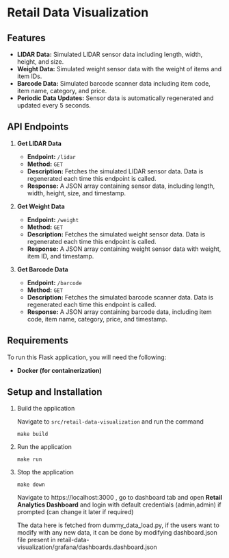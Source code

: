 # Retail Data Visualization

## Features

- **LIDAR Data:** Simulated LIDAR sensor data including length, width, height, and size.
- **Weight Data:** Simulated weight sensor data with the weight of items and item IDs.
- **Barcode Data:** Simulated barcode scanner data including item code, item name, category, and price.
- **Periodic Data Updates:** Sensor data is automatically regenerated and updated every 5 seconds.

## API Endpoints

1. **Get LIDAR Data**

    - **Endpoint:** `/lidar`
    - **Method:** `GET`
    - **Description:** Fetches the simulated LIDAR sensor data. Data is regenerated each time this endpoint is called.
    - **Response:** A JSON array containing sensor data, including length, width, height, size, and timestamp.

2. **Get Weight Data**

    - **Endpoint:** `/weight`
    - **Method:** `GET`
    - **Description:** Fetches the simulated weight sensor data. Data is regenerated each time this endpoint is called.
    - **Response:** A JSON array containing weight sensor data with weight, item ID, and timestamp.

3. **Get Barcode Data**
    - **Endpoint:** `/barcode`
    - **Method:** `GET`
    - **Description:** Fetches the simulated barcode scanner data. Data is regenerated each time this endpoint is called.
    - **Response:** A JSON array containing barcode data, including item code, item name, category, price, and timestamp.

## Requirements

To run this Flask application, you will need the following:

- **Docker (for containerization)**

## Setup and Installation

1. Build the application

    Navigate to `src/retail-data-visualization` and run the command

    ```
    make build
    ```

2. Run the application

    ```
    make run
    ```

3. Stop the application

    ```
    make down
    ```
    Navigate to https://localhost:3000 , go to dashboard tab and open **Retail Analytics Dashboard** and login with default credentials (admin,admin) if prompted (can change it later if required)

    The data here is fetched from dummy_data_load.py, if the users want to modify with any new data, it can be done by modifying dashboard.json file present in retail-data-visualization/grafana/dashboards.dashboard.json